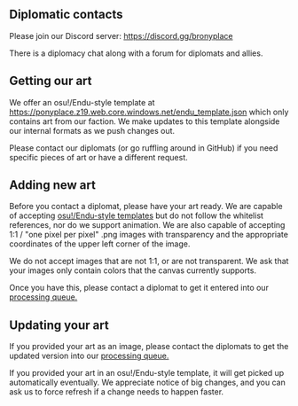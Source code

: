 ## Diplomatic contacts
Please join our Discord server: https://discord.gg/bronyplace

There is a diplomacy chat along with a forum for diplomats and allies.

## Getting our art
We offer an osu!/Endu-style template at https://ponyplace.z19.web.core.windows.net/endu_template.json which only contains art from our faction.
We make updates to this template alongside our internal formats as we push changes out.

Please contact our diplomats (or go ruffling around in GitHub) if you need specific pieces of art or have a different request.

## Adding new art
Before you contact a diplomat, please have your art ready.
We are capable of accepting [osu!/Endu-style templates](https://github.com/osuplace/templateManager) but do not follow the whitelist references, nor do we support animation.
We are also capable of accepting 1:1 / "one pixel per pixel" .png images with transparency and the appropriate coordinates of the upper left corner of the image.

We do not accept images that are not 1:1, or are not transparent. We ask that your images only contain colors that the canvas currently supports.

Once you have this, please contact a diplomat to get it entered into our [processing queue.](https://github.com/orgs/r-ainbowroad/projects/2/views/1)

## Updating your art
If you provided your art as an image, please contact the diplomats to get the updated version into our [processing queue.](https://github.com/orgs/r-ainbowroad/projects/2/views/1)

If you provided your art in an osu!/Endu-style template, it will get picked up automatically eventually.
We appreciate notice of big changes, and you can ask us to force refresh if a change needs to happen faster.

